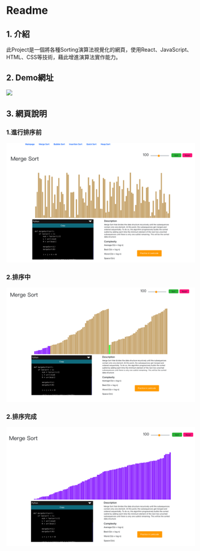 # Readme
## 1. 介紹
此Project是一個將各種Sorting演算法視覺化的網頁，使用React、JavaScript、HTML、CSS等技術，藉此增進演算法實作能力。

## 2. Demo網址
![](https://tseanlin.github.io/Sorting_Visualizer/)

## 3. 網頁說明
### 1.進行排序前
![](img/mergeSort.png)
### 2.排序中
![](img/mergeSort2.png)
### 2.排序完成
![](img/mergeSort3.png)


